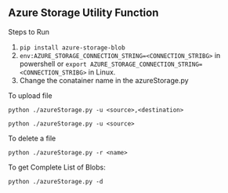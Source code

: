 ## Azure Storage Utility Function


Steps to Run

1. `pip install azure-storage-blob`
2. `env:AZURE_STORAGE_CONNECTION_STRING=<CONNECTION_STRIBG>` in powershell or `export AZURE_STORAGE_CONNECTION_STRING=<CONNECTION_STRIBG>` in Linux.
3. Change the conatainer name in the azureStorage.py

To upload file

`python ./azureStorage.py -u <source>,<destination>`

`python ./azureStorage.py -u <source>`


To delete a file

`python ./azureStorage.py -r <name>`

To get Complete List of Blobs: 

`python ./azureStorage.py -d`


